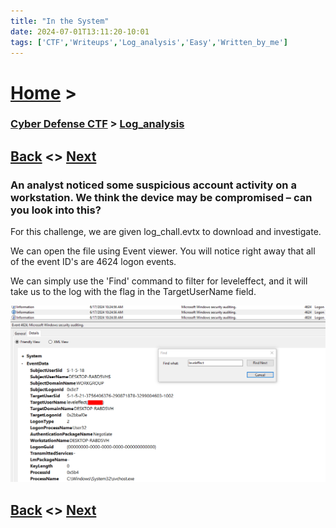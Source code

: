 ```yaml
---
title: "In the System"
date: 2024-07-01T13:11:20-10:01
tags: ['CTF','Writeups','Log_analysis','Easy','Written_by_me']
---
```



# [Home](https://jjolley91.github.io/blog/) >

###  [Cyber Defense CTF](https://jjolley91.github.io/blog/level_effect_cyber_defense_ctf_2024/) >  [Log_analysis](https://jjolley91.github.io/blog/level_effect_cyber_defense_ctf_2024/log_analysis/)

## [Back](https://jjolley91.github.io/blog/level_effect_cyber_defense_ctf_2024/log_analysis/whoami)  <> [Next](https://jjolley91.github.io/blog/level_effect_cyber_defense_ctf_2024/scripting/)

### An analyst noticed some suspicious account activity on a workstation. We think the device may be compromised – can you look into this?


For this challenge, we are given log_chall.evtx to download and investigate.

We can open the file using Event viewer. You will notice right away that  all of the event ID's are 4624 logon events.

We can simply use the 'Find' command to filter for leveleffect, and it will take us to the log with the flag in the TargetUserName field.

![in_the_system](https://github.com/jjolley91/blog/blob/main/static/le_ctf_24/in_the_system.png?raw=true)


## [Back](https://jjolley91.github.io/blog/level_effect_cyber_defense_ctf_2024/log_analysis/whoami)  <> [Next](https://jjolley91.github.io/blog/level_effect_cyber_defense_ctf_2024/scripting/)